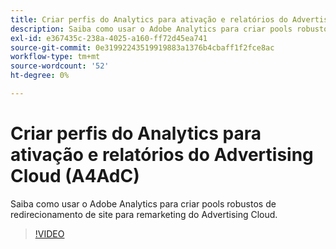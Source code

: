```yaml
---
title: Criar perfis do Analytics para ativação e relatórios do Advertising Cloud
description: Saiba como usar o Adobe Analytics para criar pools robustos de redirecionamento de site para remarketing do Advertising Cloud.
exl-id: e367435c-238a-4025-a160-ff72d45ea741
source-git-commit: 0e31992243519919883a1376b4cbaff1f2fce8ac
workflow-type: tm+mt
source-wordcount: '52'
ht-degree: 0%

---
```


# Criar perfis do Analytics para ativação e relatórios do Advertising Cloud (A4AdC)

Saiba como usar o Adobe Analytics para criar pools robustos de redirecionamento de site para remarketing do Advertising Cloud.

>[!VIDEO](https://video.tv.adobe.com/v/33503)
